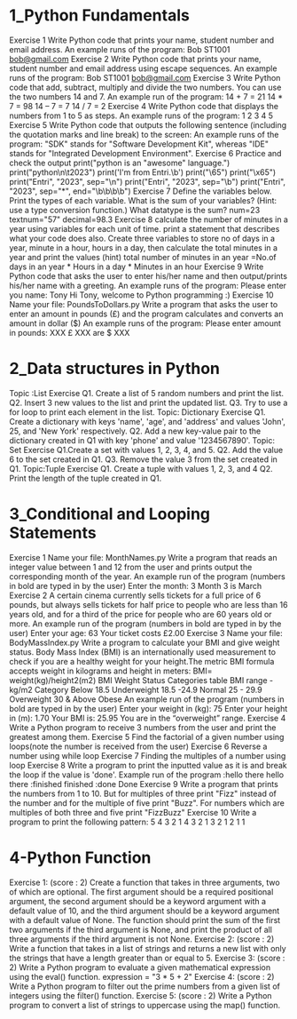 # 1_Python Fundamentals

Exercise 1 Write Python code that prints your name, student number and email address. An example runs of the program: Bob ST1001 bob@gmail.com Exercise 2 Write Python code that prints your name, student number and email address using escape sequences. An example runs of the program: Bob ST1001 bob@gmail.com Exercise 3 Write Python code that add, subtract, multiply and divide the two numbers. You can use the two numbers 14 and 7. An example run of the program: 14 + 7 = 21 14 * 7 = 98 14 – 7 = 7 14 / 7 = 2 Exercise 4 Write Python code that displays the numbers from 1 to 5 as steps. An example runs of the program: 1 2 3 4 5 Exercise 5 Write Python code that outputs the following sentence (including the quotation marks and line break) to the screen: An example runs of the program: "SDK" stands for "Software Development Kit", whereas "IDE" stands for "Integrated Development Environment". Exercise 6 Practice and check the output print("python is an \"awesome\" language.") print("python\n\t2023") print('I\'m from Entri.\b') print("\65") print("\x65") print("Entri", "2023", sep="\n") print("Entri", "2023", sep="\b") print("Entri", "2023", sep="*", end="\b\b\b\b") Exercise 7 Define the variables below. Print the types of each variable. What is the sum of your variables? (Hint: use a type conversion function.) What datatype is the sum? num=23 textnum="57" decimal=98.3 Exercise 8 calculate the number of minutes in a year using variables for each unit of time. print a statement that describes what your code does also. Create three variables to store no of days in a year, minute in a hour, hours in a day, then calculate the total minutes in a year and print the values (hint) total number of minutes in an year =No.of days in an year * Hours in a day * Minutes in an hour Exercise 9 Write Python code that asks the user to enter his/her name and then output/prints his/her name with a greeting. An example runs of the program: Please enter you name: Tony Hi Tony, welcome to Python programming :) Exercise 10 Name your file: PoundsToDollars.py Write a program that asks the user to enter an amount in pounds (£) and the program calculates and converts an amount in dollar ($) An example runs of the program: Please enter amount in pounds: XXX £ XXX are $ XXX

# 2_Data structures in Python

Topic :List Exercise Q1. Create a list of 5 random numbers and print the list. Q2. Insert 3 new values to the list and print the updated list. Q3. Try to use a for loop to print each element in the list. Topic: Dictionary Exercise Q1. Create a dictionary with keys 'name', 'age', and 'address' and values 'John', 25, and 'New York' respectively. Q2. Add a new key-value pair to the dictionary created in Q1 with key 'phone' and value '1234567890'. Topic: Set Exercise Q1.Create a set with values 1, 2, 3, 4, and 5. Q2. Add the value 6 to the set created in Q1. Q3. Remove the value 3 from the set created in Q1. Topic:Tuple Exercise Q1. Create a tuple with values 1, 2, 3, and 4 Q2. Print the length of the tuple created in Q1.
# 3_Conditional and Looping Statements

Exercise 1 Name your file: MonthNames.py Write a program that reads an integer value between 1 and 12 from the user and prints output the corresponding month of the year. An example run of the program (numbers in bold are typed in by the user) Enter the month: 3 Month 3 is March Exercise 2 A certain cinema currently sells tickets for a full price of 6 pounds, but always sells tickets for half price to people who are less than 16 years old, and for a third of the price for people who are 60 years old or more. An example run of the program (numbers in bold are typed in by the user) Enter your age: 63 Your ticket costs £2.00 Exercise 3 Name your file: BodyMassIndex.py Write a program to calculate your BMI and give weight status. Body Mass Index (BMI) is an internationally used measurement to check if you are a healthy weight for your height.The metric BMI formula accepts weight in kilograms and height in meters: BMI= weight(kg)/height2(m2) BMI Weight Status Categories table BMI range - kg/m2 Category Below 18.5 Underweight 18.5 -24.9 Normal 25 - 29.9 Overweight 30 & Above Obese An example run of the program (numbers in bold are typed in by the user) Enter your weight in (kg): 75 Enter your height in (m): 1.70 Your BMI is: 25.95 You are in the “overweight” range. Exercise 4 Write a Python program to receive 3 numbers from the user and print the greatest among them. Exercise 5 Find the factorial of a given number using loops(note the number is received from the user) Exercise 6 Reverse a number using while loop Exercise 7 Finding the multiples of a number using loop Exercise 8 Write a program to print the inputted value as it is and break the loop if the value is 'done'. Example run of the program :hello there hello there :finished finished :done Done Exercise 9 Write a program that prints the numbers from 1 to 10. But for multiples of three print "Fizz" instead of the number and for the multiple of five print "Buzz". For numbers which are multiples of both three and five print "FizzBuzz" Exercise 10 Write a program to print the following pattern: 5 4 3 2 1 4 3 2 1 3 2 1 2 1 1
# 4-Python Function

Exercise 1: (score : 2) Create a function that takes in three arguments, two of which are optional. The first argument should be a required positional argument, the second argument should be a keyword argument with a default value of 10, and the third argument should be a keyword argument with a default value of None. The function should print the sum of the first two arguments if the third argument is None, and print the product of all three arguments if the third argument is not None. Exercise 2: (score : 2) Write a function that takes in a list of strings and returns a new list with only the strings that have a length greater than or equal to 5. Exercise 3: (score : 2) Write a Python program to evaluate a given mathematical expression using the eval() function. expression = "3 * 5 + 2" Exercise 4: (score : 2) Write a Python program to filter out the prime numbers from a given list of integers using the filter() function. Exercise 5: (score : 2) Write a Python program to convert a list of strings to uppercase using the map() function.
